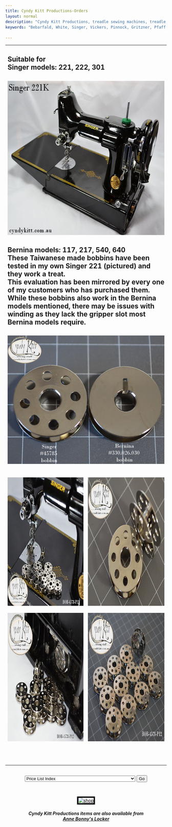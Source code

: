 ```yaml
---
title: Cyndy Kitt Productions-Orders
layout: normal
description: "Cyndy Kitt Productions, treadle sewing machines, treadle sewing machine parts, sewing machine parts, vintage treadle sewing machines, reproduction sewing machine manuals, sewing machine manual, sewing, clothing, accessories, costume, bags, eco friendly, green machine, craft, treadle, design, eco sewing, sustainable craft"
keywords: "Bebarfald, White, Singer, Vickers, Pinnock, Gritzner, Pfaff, treadle sewing machine, vintage sewing machine, sewing machine manual, sewing"

---
```


<table width="800" border="0" cellspacing="4" cellpadding="3" align="center">
  <tr> 
    <td colspan="2" height="62"> 
      <h2 align="left">Suitable for<br>
        Singer models: 221, 222, 301</h2>
      <h2 align="center"><img src="../machines/pic/singer/221.01.jpg" width="600" height="480"></h2>
      <h2 align="left">Bernina models: 117, 217, 540, 640<br>
        These Taiwanese made bobbins have been tested in my own Singer 221 (pictured) 
        and they work a treat.<br>
        This evaluation has been mirrored by every one of my customers who has 
        purchased them.<br>
        While these bobbins also work in the Bernina models mentioned, there may 
        be issues with winding as they lack the gripper slot most Bernina models 
        require.</h2>
      <h2 align="center"><img src="pic/PIC-BOB/BOB-B117.C1.jpg" width="500" height="400"></h2>
    </td>
  </tr>
  <tr> 
    <td width="386"><img src="pic/PIC-BOB/BOB-4578-P12.01.jpg" width="500" height="400"></td>
    <td width="390"> 
      <p><img src="pic/PIC-BOB/BOB-4578.02.jpg" width="500" height="400"></p>
    </td>
  </tr>
  <tr> 
    <td width="386"> 
      <div align="center"><img src="pic/PIC-BOB/BOB-4578-P12.02.jpg" width="500" height="400"></div>
    </td>
    <td width="390"><img src="pic/PIC-BOB/BOB-4578-P12.00.jpg" width="500" height="400"></td>
  </tr>
  <tr>
    <td width="386">&nbsp;</td>
    <td width="390">&nbsp;</td>
  </tr>
  <tr>
    <td width="386">&nbsp;</td>
    <td width="390">&nbsp;</td>
  </tr>
  <tr>
    <td width="386">&nbsp;</td>
    <td width="390">&nbsp;</td>
  </tr>
</table>
<!-- #EndEditable --><br>

<div align="center"> 
  <form name="form1">
    <select name="Price List" onChange="MM_jumpMenu('parent',this,0)">
      <option value="../pricelist/index.htm" selected>Price List Index</option>
      <option value="../pricelist/p01.htm">Belts, Balance Wheels, Hand 
      Cranks & Electric Motors</option>
      <option value="../pricelist/p02.htm">Shuttles, Bobbin Cases & Bobbins</option>
      <option value="../pricelist/p03.htm">Slide & Throat Plates</option>
      <option value="../pricelist/p04.htm">Tension Parts</option>
      <option value="../pricelist/p05.htm">Feet & Attachments</option>
      <option value="../pricelist/p06.htm">Needles</option>
      <option value="../pricelist/p07.htm">Useful Bits</option>
      <option value="../pricelist/p08.htm">Treadle & Cabinet Parts</option>
      <option value="../pricelist/p09.htm">Tools</option>
      <option value="../manuals/index.htm">Manuals</option>
    </select>
    <input type="button" name="Button1" value="Go" onClick="MM_jumpMenuGo('Price List','parent',0)">
  </form>
  <p>&nbsp;</p>
  <p><a href="../a.main/shop.htm" target="_blank"><font color="#000000"><img src="../common/buttons/ckpshopani.gif" width="400" height="100" border="4" alt="shop"></font></a></p>
</div>
<h5 align="center">Cyndy Kitt Productions items are also available from<br>
  <a href="http://www.annebonnyslocker.com.au">Anne Bonny's Locker</a> </h5>
</body>
<!-- #EndTemplate --></html>
